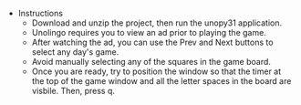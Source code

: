 - Instructions
  - Download and unzip the project, then run the unopy31 application.  
  - Unolingo requires you to view an ad prior to playing the game.
  - After watching the ad, you can use the Prev and Next buttons to select any day's game.
  - Avoid manually selecting any of the squares in the game board.
  - Once you are ready, try to position the window so that the timer at the top of the game window and all the letter spaces in the board are visbile. Then, press q.
